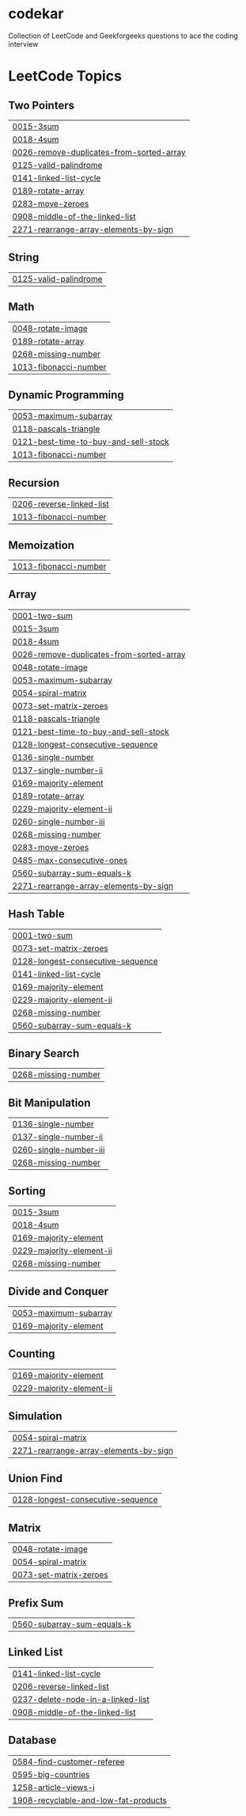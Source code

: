 # codekar
Collection of LeetCode and Geekforgeeks questions to ace the coding interview

<!---LeetCode Topics Start-->
# LeetCode Topics
## Two Pointers
|  |
| ------- |
| [0015-3sum](https://github.com/Prem-Ray/codekar/tree/master/0015-3sum) |
| [0018-4sum](https://github.com/Prem-Ray/codekar/tree/master/0018-4sum) |
| [0026-remove-duplicates-from-sorted-array](https://github.com/Prem-Ray/codekar/tree/master/0026-remove-duplicates-from-sorted-array) |
| [0125-valid-palindrome](https://github.com/Prem-Ray/codekar/tree/master/0125-valid-palindrome) |
| [0141-linked-list-cycle](https://github.com/Prem-Ray/codekar/tree/master/0141-linked-list-cycle) |
| [0189-rotate-array](https://github.com/Prem-Ray/codekar/tree/master/0189-rotate-array) |
| [0283-move-zeroes](https://github.com/Prem-Ray/codekar/tree/master/0283-move-zeroes) |
| [0908-middle-of-the-linked-list](https://github.com/Prem-Ray/codekar/tree/master/0908-middle-of-the-linked-list) |
| [2271-rearrange-array-elements-by-sign](https://github.com/Prem-Ray/codekar/tree/master/2271-rearrange-array-elements-by-sign) |
## String
|  |
| ------- |
| [0125-valid-palindrome](https://github.com/Prem-Ray/codekar/tree/master/0125-valid-palindrome) |
## Math
|  |
| ------- |
| [0048-rotate-image](https://github.com/Prem-Ray/codekar/tree/master/0048-rotate-image) |
| [0189-rotate-array](https://github.com/Prem-Ray/codekar/tree/master/0189-rotate-array) |
| [0268-missing-number](https://github.com/Prem-Ray/codekar/tree/master/0268-missing-number) |
| [1013-fibonacci-number](https://github.com/Prem-Ray/codekar/tree/master/1013-fibonacci-number) |
## Dynamic Programming
|  |
| ------- |
| [0053-maximum-subarray](https://github.com/Prem-Ray/codekar/tree/master/0053-maximum-subarray) |
| [0118-pascals-triangle](https://github.com/Prem-Ray/codekar/tree/master/0118-pascals-triangle) |
| [0121-best-time-to-buy-and-sell-stock](https://github.com/Prem-Ray/codekar/tree/master/0121-best-time-to-buy-and-sell-stock) |
| [1013-fibonacci-number](https://github.com/Prem-Ray/codekar/tree/master/1013-fibonacci-number) |
## Recursion
|  |
| ------- |
| [0206-reverse-linked-list](https://github.com/Prem-Ray/codekar/tree/master/0206-reverse-linked-list) |
| [1013-fibonacci-number](https://github.com/Prem-Ray/codekar/tree/master/1013-fibonacci-number) |
## Memoization
|  |
| ------- |
| [1013-fibonacci-number](https://github.com/Prem-Ray/codekar/tree/master/1013-fibonacci-number) |
## Array
|  |
| ------- |
| [0001-two-sum](https://github.com/Prem-Ray/codekar/tree/master/0001-two-sum) |
| [0015-3sum](https://github.com/Prem-Ray/codekar/tree/master/0015-3sum) |
| [0018-4sum](https://github.com/Prem-Ray/codekar/tree/master/0018-4sum) |
| [0026-remove-duplicates-from-sorted-array](https://github.com/Prem-Ray/codekar/tree/master/0026-remove-duplicates-from-sorted-array) |
| [0048-rotate-image](https://github.com/Prem-Ray/codekar/tree/master/0048-rotate-image) |
| [0053-maximum-subarray](https://github.com/Prem-Ray/codekar/tree/master/0053-maximum-subarray) |
| [0054-spiral-matrix](https://github.com/Prem-Ray/codekar/tree/master/0054-spiral-matrix) |
| [0073-set-matrix-zeroes](https://github.com/Prem-Ray/codekar/tree/master/0073-set-matrix-zeroes) |
| [0118-pascals-triangle](https://github.com/Prem-Ray/codekar/tree/master/0118-pascals-triangle) |
| [0121-best-time-to-buy-and-sell-stock](https://github.com/Prem-Ray/codekar/tree/master/0121-best-time-to-buy-and-sell-stock) |
| [0128-longest-consecutive-sequence](https://github.com/Prem-Ray/codekar/tree/master/0128-longest-consecutive-sequence) |
| [0136-single-number](https://github.com/Prem-Ray/codekar/tree/master/0136-single-number) |
| [0137-single-number-ii](https://github.com/Prem-Ray/codekar/tree/master/0137-single-number-ii) |
| [0169-majority-element](https://github.com/Prem-Ray/codekar/tree/master/0169-majority-element) |
| [0189-rotate-array](https://github.com/Prem-Ray/codekar/tree/master/0189-rotate-array) |
| [0229-majority-element-ii](https://github.com/Prem-Ray/codekar/tree/master/0229-majority-element-ii) |
| [0260-single-number-iii](https://github.com/Prem-Ray/codekar/tree/master/0260-single-number-iii) |
| [0268-missing-number](https://github.com/Prem-Ray/codekar/tree/master/0268-missing-number) |
| [0283-move-zeroes](https://github.com/Prem-Ray/codekar/tree/master/0283-move-zeroes) |
| [0485-max-consecutive-ones](https://github.com/Prem-Ray/codekar/tree/master/0485-max-consecutive-ones) |
| [0560-subarray-sum-equals-k](https://github.com/Prem-Ray/codekar/tree/master/0560-subarray-sum-equals-k) |
| [2271-rearrange-array-elements-by-sign](https://github.com/Prem-Ray/codekar/tree/master/2271-rearrange-array-elements-by-sign) |
## Hash Table
|  |
| ------- |
| [0001-two-sum](https://github.com/Prem-Ray/codekar/tree/master/0001-two-sum) |
| [0073-set-matrix-zeroes](https://github.com/Prem-Ray/codekar/tree/master/0073-set-matrix-zeroes) |
| [0128-longest-consecutive-sequence](https://github.com/Prem-Ray/codekar/tree/master/0128-longest-consecutive-sequence) |
| [0141-linked-list-cycle](https://github.com/Prem-Ray/codekar/tree/master/0141-linked-list-cycle) |
| [0169-majority-element](https://github.com/Prem-Ray/codekar/tree/master/0169-majority-element) |
| [0229-majority-element-ii](https://github.com/Prem-Ray/codekar/tree/master/0229-majority-element-ii) |
| [0268-missing-number](https://github.com/Prem-Ray/codekar/tree/master/0268-missing-number) |
| [0560-subarray-sum-equals-k](https://github.com/Prem-Ray/codekar/tree/master/0560-subarray-sum-equals-k) |
## Binary Search
|  |
| ------- |
| [0268-missing-number](https://github.com/Prem-Ray/codekar/tree/master/0268-missing-number) |
## Bit Manipulation
|  |
| ------- |
| [0136-single-number](https://github.com/Prem-Ray/codekar/tree/master/0136-single-number) |
| [0137-single-number-ii](https://github.com/Prem-Ray/codekar/tree/master/0137-single-number-ii) |
| [0260-single-number-iii](https://github.com/Prem-Ray/codekar/tree/master/0260-single-number-iii) |
| [0268-missing-number](https://github.com/Prem-Ray/codekar/tree/master/0268-missing-number) |
## Sorting
|  |
| ------- |
| [0015-3sum](https://github.com/Prem-Ray/codekar/tree/master/0015-3sum) |
| [0018-4sum](https://github.com/Prem-Ray/codekar/tree/master/0018-4sum) |
| [0169-majority-element](https://github.com/Prem-Ray/codekar/tree/master/0169-majority-element) |
| [0229-majority-element-ii](https://github.com/Prem-Ray/codekar/tree/master/0229-majority-element-ii) |
| [0268-missing-number](https://github.com/Prem-Ray/codekar/tree/master/0268-missing-number) |
## Divide and Conquer
|  |
| ------- |
| [0053-maximum-subarray](https://github.com/Prem-Ray/codekar/tree/master/0053-maximum-subarray) |
| [0169-majority-element](https://github.com/Prem-Ray/codekar/tree/master/0169-majority-element) |
## Counting
|  |
| ------- |
| [0169-majority-element](https://github.com/Prem-Ray/codekar/tree/master/0169-majority-element) |
| [0229-majority-element-ii](https://github.com/Prem-Ray/codekar/tree/master/0229-majority-element-ii) |
## Simulation
|  |
| ------- |
| [0054-spiral-matrix](https://github.com/Prem-Ray/codekar/tree/master/0054-spiral-matrix) |
| [2271-rearrange-array-elements-by-sign](https://github.com/Prem-Ray/codekar/tree/master/2271-rearrange-array-elements-by-sign) |
## Union Find
|  |
| ------- |
| [0128-longest-consecutive-sequence](https://github.com/Prem-Ray/codekar/tree/master/0128-longest-consecutive-sequence) |
## Matrix
|  |
| ------- |
| [0048-rotate-image](https://github.com/Prem-Ray/codekar/tree/master/0048-rotate-image) |
| [0054-spiral-matrix](https://github.com/Prem-Ray/codekar/tree/master/0054-spiral-matrix) |
| [0073-set-matrix-zeroes](https://github.com/Prem-Ray/codekar/tree/master/0073-set-matrix-zeroes) |
## Prefix Sum
|  |
| ------- |
| [0560-subarray-sum-equals-k](https://github.com/Prem-Ray/codekar/tree/master/0560-subarray-sum-equals-k) |
## Linked List
|  |
| ------- |
| [0141-linked-list-cycle](https://github.com/Prem-Ray/codekar/tree/master/0141-linked-list-cycle) |
| [0206-reverse-linked-list](https://github.com/Prem-Ray/codekar/tree/master/0206-reverse-linked-list) |
| [0237-delete-node-in-a-linked-list](https://github.com/Prem-Ray/codekar/tree/master/0237-delete-node-in-a-linked-list) |
| [0908-middle-of-the-linked-list](https://github.com/Prem-Ray/codekar/tree/master/0908-middle-of-the-linked-list) |
## Database
|  |
| ------- |
| [0584-find-customer-referee](https://github.com/Prem-Ray/codekar/tree/master/0584-find-customer-referee) |
| [0595-big-countries](https://github.com/Prem-Ray/codekar/tree/master/0595-big-countries) |
| [1258-article-views-i](https://github.com/Prem-Ray/codekar/tree/master/1258-article-views-i) |
| [1908-recyclable-and-low-fat-products](https://github.com/Prem-Ray/codekar/tree/master/1908-recyclable-and-low-fat-products) |
<!---LeetCode Topics End-->
